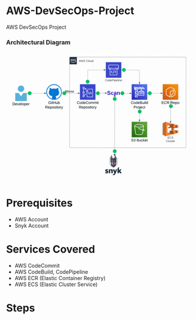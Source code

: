 # AWS-DevSecOps-Project
AWS DevSecOps Project

### Architectural Diagram
![Diagram](Architectural-Diagram-St2_Animated.gif)


# Prerequisites

- AWS Account
- Snyk Account

# Services Covered

- AWS CodeCommit
- AWS CodeBuild, CodePipeline
- AWS ECR (Elastic Container Registry)
- AWS ECS (Elastic Cluster Service)

# Steps
